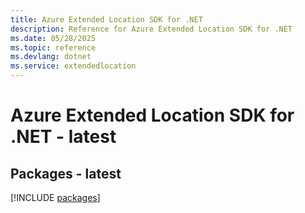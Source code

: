 ```yaml
---
title: Azure Extended Location SDK for .NET
description: Reference for Azure Extended Location SDK for .NET
ms.date: 05/28/2025
ms.topic: reference
ms.devlang: dotnet
ms.service: extendedlocation
---
```

# Azure Extended Location SDK for .NET - latest
## Packages - latest
[!INCLUDE [packages](extended-location-index.md)]